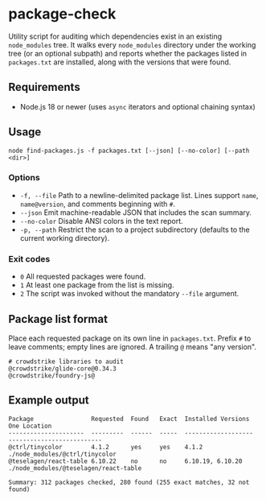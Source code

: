 # package-check

Utility script for auditing which dependencies exist in an existing `node_modules` tree. It walks every `node_modules` directory under the working tree (or an optional subpath) and reports whether the packages listed in `packages.txt` are installed, along with the versions that were found.

## Requirements

- Node.js 18 or newer (uses `async` iterators and optional chaining syntax)

## Usage

```
node find-packages.js -f packages.txt [--json] [--no-color] [--path <dir>]
```

### Options

- `-f, --file` Path to a newline-delimited package list. Lines support `name`, `name@version`, and comments beginning with `#`.
- `--json` Emit machine-readable JSON that includes the scan summary.
- `--no-color` Disable ANSI colors in the text report.
- `-p, --path` Restrict the scan to a project subdirectory (defaults to the current working directory).

### Exit codes

- `0` All requested packages were found.
- `1` At least one package from the list is missing.
- `2` The script was invoked without the mandatory `--file` argument.

## Package list format

Place each requested package on its own line in `packages.txt`. Prefix `#` to leave comments; empty lines are ignored. A trailing `@` means "any version".

```text
# crowdstrike libraries to audit
@crowdstrike/glide-core@0.34.3
@crowdstrike/foundry-js@
```

## Example output

```
Package                Requested  Found   Exact  Installed Versions   One Location
---------------------  ---------  ------  -----  -------------------  --------------------------
@ctrl/tinycolor        4.1.2      yes     yes    4.1.2                ./node_modules/@ctrl/tinycolor
@teselagen/react-table 6.10.22    no      no     6.10.19, 6.10.20     ./node_modules/@teselagen/react-table

Summary: 312 packages checked, 280 found (255 exact matches, 32 not found)
```
